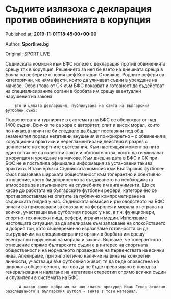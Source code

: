 
# Съдиите излязоха с декларация против обвиненията в корупция

Published at: **2019-11-01T18:45:00+00:00**

Author: **Sportlive.bg**

Original: [SPORT LIVE](https://www.sportlive.bg/bgfootball/bgfootballother/sydiite-izlqzoha-s-deklaraciq-protiv-obvineniqta-v-korupciq-1390904.html)

Съдийската комисия към БФС излезе с декларация против обвиненията срещу тях в корупция. Решението за нея бе взето на днешната среща в Бояна на реферите с новия шеф Костадин Стоичков.
Родните рефери са категорични, че няма факти, които да уличават съдии в уреждане на мачове. Освен това от СК към БФС показват и готовност да съдействат на специализираните органи в борбата им срещу евентуални нарушения на закона.

        Ето и цялата декларация, публикувана на сайта на Българския футболен съюз:
      
Първенствата и турнирите в системата на БФС се обслужват от над 1400 съдии. Всички те са хора с авторитет, опит и висок морал, които по никакъв начин не би следвало да бъдат поставяни под общ знаменател поради негативни внушения и по-конкретно – с обвинения в корупционни практики и нерегламентирани действия в разрез с ценностите на спортните състезания.
Към настоящия момент за нито един от тях не са известни факти и обстоятелства, които да ги уличават в корупция и уреждане на мачове. Към днешна дата в БФС и СК при БФС не е постъпила официална информация за установени такива практики. В тази връзка Съдийската комисия към Българския футболен съюз призовава широката общественост към толерантно и обективно отношение, което би допринесло за създаването на необходимата атмосфера за изпълнението на служебните им ангажименти. Що се касае до работата на българските футболни рефери, категорично се противопоставяме на опитите за публично компрометиране на съдийската гилдия у нас.
Съдийската комисия и ръководството на БФС винаги са призовавали за спазване на феърплея и морала от страна на всички, участващи във футболния процес у нас, в т.ч. функционери, спортно-технически лица, рефери, играчи и медии. Използваме настоящата ситуация, за да апелираме към запазване на спокойствието и добрия тон, като същевременно изразяваме готовността си да сътрудничим на специализираните органи в борбата им срещу евентуални нарушения на морала и закона.
Вярваме, че толерантното отношение спрямо българските съдии е в интерес на спортната общественост и на нормалното провеждане на първенствата на всички нива. Апелираме, при хипотетично наличие на вина на конкретни личности, участващи във футболния живот, тя да бъде оповестена на широката общественост, но това да не бъде превръщано в повод за генерализация и налагане на негативен стереотип спрямо всички съдии и служители в системата на БФС.

        
          А какво заяви избрания за нов главен прокурор Иван Гешев относно разследваното в българския футбол - вижте в този материал.
        
      
